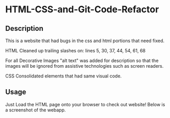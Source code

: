 # HTML-CSS-and-Git-Code-Refactor

## Description

This is a website that had bugs in the css and html portions that need fixed.

HTML
Cleaned up trailing slashes on: lines 5, 30, 37, 44, 54, 61, 68

For all Decorative Images "alt text" was added for description so that the images will be ignored from assistive technologies such as screen readers.

CSS
Consolidated elements that had same visual code.

## Usage

Just Load the HTML page onto your browser to check out website!
Below is a screenshot of the webapp.
